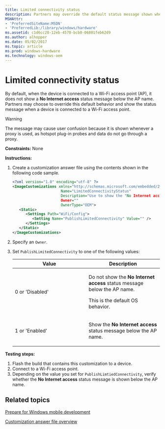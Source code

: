 ```yaml
---
title: Limited connectivity status
description: Partners may override the default status message shown when a device is connected to a Wi-Fi access point.
MSHAttr:
- 'PreferredSiteName:MSDN'
- 'PreferredLib:/library/windows/hardware'
ms.assetid: c1d6cc28-12eb-4570-bcb0-06801feb62d9
ms.author: alhopper
ms.date: 05/02/2017
ms.topic: article
ms.prod: windows-hardware
ms.technology: windows-oem
---
```

# Limited connectivity status

By default, when the device is connected to a Wi-Fi access point (AP), it does not show a **No Internet access** status message below the AP name. Partners may choose to override this default behavior and show the status message when a device is connected to a Wi-Fi access point.

> [!Warning]
> The message may cause user confusion because it is shown whenever a proxy is used, as hotspot plug-in probes and data do not go through a proxy.

<a href="" id="constraints---none"></a>**Constraints:** None

<a href="" id="instructions-"></a>**Instructions:**

1. Create a customization answer file using the contents shown in the following code sample.

   ```XML
   <?xml version="1.0" encoding="utf-8" ?>
   <ImageCustomizations xmlns="http://schemas.microsoft.com/embedded/2004/10/ImageUpdate"
                         Name="LimitedConnectivityStatus"
                         Description="Use to show the "No Internet access" status in the Wi-Fi settings page when connectivity is limited."
                         Owner=""
                         OwnerType="OEM">
      <Static>
         <Settings Path="WiFi/Config">
            <Setting Name="PublishLimitedConnectivity" Value="" />
         </Settings>
      </Static>
   </ImageCustomizations>
   ```

1. Specify an `Owner`.
1. Set `PublishLimitedConnectivity` to one of the following values:

    <table>
    <colgroup>
    <col width="50%" />
    <col width="50%" />
    </colgroup>
    <thead>
    <tr class="header">
    <th>Value</th>
    <th>Description</th>
    </tr>
    </thead>
    <tbody>
    <tr class="odd">
    <td><p>0 or 'Disabled'</p></td>
    <td><p>Do not show the <strong>No Internet access</strong> status message below the AP name.</p>
    <p>This is the default OS behavior.</p></td>
    </tr>
    <tr class="even">
    <td><p>1 or 'Enabled'</p></td>
    <td><p>Show the <strong>No Internet access</strong> status message below the AP name.</p></td>
    </tr>
    </tbody>
    </table>

<a href="" id="testing-steps-"></a>**Testing steps:**

1. Flash the build that contains this customization to a device.
1. Connect to a Wi-Fi access point.
1. Depending on the value you set for `PublishLimtiedConnectivity`, verify whether the **No Internet access** status message is shown below the AP name.

## Related topics

[Prepare for Windows mobile development](https://docs.microsoft.com/en-us/windows-hardware/manufacture/mobile/preparing-for-windows-mobile-development)

[Customization answer file overview](https://docs.microsoft.com/en-us/windows-hardware/customize/mobile/mcsf/customization-answer-file)
